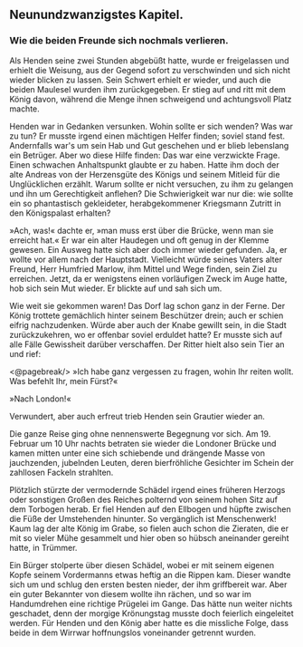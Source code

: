 
<h2>Neunundzwanzigstes Kapitel.</h2>

<h3>Wie die beiden Freunde sich nochmals verlieren.</h3>

Als Henden seine zwei Stunden abgebüßt hatte, wurde er freigelassen
und erhielt die Weisung, aus der Gegend sofort zu verschwinden
und sich nicht wieder blicken zu lassen. Sein Schwert erhielt
er wieder, und auch die beiden Maulesel wurden ihm zurückgegeben.
Er stieg auf und ritt mit dem König davon, während die
Menge ihnen schweigend und achtungsvoll Platz machte.

Henden war in Gedanken versunken. Wohin sollte er sich wenden?
Was war zu tun? Er musste irgend einen mächtigen Helfer finden;
soviel stand fest. Andernfalls war's um sein Hab und Gut geschehen
und er blieb lebenslang ein Betrüger. Aber wo diese Hilfe finden:
Das war eine verzwickte Frage. Einen schwachen Anhaltspunkt
glaubte er zu haben. Hatte ihm doch der alte Andreas von der Herzensgüte
des Königs und seinem Mitleid für die Unglücklichen erzählt.
Warum sollte er nicht versuchen, zu ihm zu gelangen und ihn um Gerechtigkeit
anflehen? Die Schwierigkeit war nur die: wie sollte ein
so phantastisch gekleideter, herabgekommener Kriegsmann Zutritt in
den Königspalast erhalten?

»Ach, was!« dachte er, »man muss erst über die Brücke, wenn man
sie erreicht hat.« Er war ein alter Haudegen und oft genug in der
Klemme gewesen. Ein Ausweg hatte sich aber doch immer wieder
gefunden. Ja, er wollte vor allem nach der Hauptstadt. Vielleicht
würde seines Vaters alter Freund, Herr Humfried Marlow, ihm
Mittel und Wege finden, sein Ziel zu erreichen. Jetzt, da er wenigstens
einen vorläufigen Zweck im Auge hatte, hob sich sein Mut wieder.
Er blickte auf und sah sich um.

Wie weit sie gekommen waren! Das Dorf lag schon ganz in der
Ferne. Der König trottete gemächlich hinter seinem Beschützer drein;
auch er schien eifrig nachzudenken. Würde aber auch der Knabe gewillt
sein, in die Stadt zurückzukehren, wo er offenbar soviel erduldet
hatte? Er musste sich auf alle Fälle Gewissheit darüber verschaffen.
Der Ritter hielt also sein Tier an und rief:
 
<@pagebreak/>
»Ich habe ganz vergessen zu fragen, wohin Ihr reiten wollt. Was
befehlt Ihr, mein Fürst?«

»Nach London!«

Verwundert, aber auch erfreut trieb Henden sein Grautier wieder
an.

Die ganze Reise ging ohne nennenswerte Begegnung vor sich.
Am 19. Februar um 10 Uhr nachts betraten sie wieder die Londoner
Brücke und kamen mitten unter eine sich schiebende und drängende
Masse von jauchzenden, jubelnden Leuten, deren bierfröhliche Gesichter
im Schein der zahllosen Fackeln strahlten.

Plötzlich stürzte der vermodernde Schädel irgend eines früheren
Herzogs oder sonstigen Großen des Reiches polternd von seinem
hohen Sitz auf dem Torbogen herab. Er fiel Henden auf den Ellbogen
und hüpfte zwischen die Füße der Umstehenden hinunter. So
vergänglich ist Menschenwerk! Kaum lag der alte König im Grabe,
so fielen auch schon die Zieraten, die er mit so vieler Mühe gesammelt
und hier oben so hübsch aneinander gereiht hatte, in Trümmer.

Ein Bürger stolperte über diesen Schädel, wobei er mit seinem
eigenen Kopfe seinem Vordermanns etwas heftig an die Rippen
kam. Dieser wandte sich um und schlug den ersten besten nieder, der
ihm griffbereit war. Aber ein guter Bekannter von diesem wollte
ihn rächen, und so war im Handumdrehen eine richtige Prügelei im
Gange. Das hätte nun weiter nichts geschadet, denn der morgige
Krönungstag musste doch feierlich eingeleitet werden. Für Henden
und den König aber hatte es die missliche Folge, dass beide in dem
Wirrwar hoffnungslos voneinander getrennt wurden.

